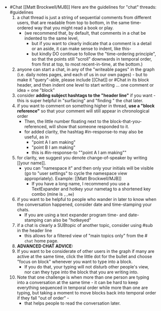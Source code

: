 - #Chat [[Matt Brockwell/MJB]] Here are the guidelines for "chat" threads: #guidelines
    1. a chat thread is just a string of sequential comments from different users, that are readable from top to bottom, in the same time-ordered way that you might read a book or play.
        - (we recommend that, by default, that comments in a chat be indented to the same level, 
            - but if you want to clearly indicate that a comment is a detail or an aside, it can make sense to indent, like this- 
            - but kindly DO continue to follow the "time-ordering principle", so that the points still "scroll" downwards in temporal order, from first at top, to most recent-in-time, at the bottom.)
    2. anyone can start a chat, in any of the "writeable pages" in the graph (i.e. daily notes pages, and each of us in our own pages) - but to make it "query"-able, please include [[Chat]] or #Chat in its block header, and then indent one level to start writing ... one comment or idea = one "block"
    3. consider **adding subject hashtags  to the "header line"** if you want - this is super helpful in "surfacing" and "finding " the chat later.
    4. if you want to comment on something higher in thread, **use a "block reference"** so that your comment will still appear in chronological order
        - Then, the little number floating next to the block-that-you-referenced, will show that someone responded to it. 
        - for added clarity, the hashtag #in-response-to may also be useful, as in
            - "point A I am making"
            - "point B I am making"
            - this is #in-response-to ""point A I am making""
    5. for clarity, we suggest you denote change-of-speaker by writing [[your name]].
        - you can "namespace it" and then only your initials will be visible (go to "user settings" to cycle the namespace view appropriately). Example: [[Matt Brockwell/MJB]]
            - If you have a long name, I recommend you use a TextExpander and hotkey your nametag to a shortened key combo (mine is `,,me`)
    6. if you want to be helpful to people who wander in later to know when the conversation happened, consider date and time-stamping your chats. 
        - If you are using a text expander program time- and date- stamping can also be "hotkeyed"
    7. if a chat is clearly a SUBtopic of another topic, consider using #sub in the header line
        - this allows for a filtered view of "main topics only" from the # `chat` home page.
    8. **ADVANCED CHAT ADVICE:**
    9. If you want to be considerate of other users in the graph if many are active at the same time, click the little dot for the bullet and choose "focus on block" whenever you want to type into a block.
        - If you do that, your typing will not disturb other people's view, nor can they type into the block that you are writing into. 
    10. Note that one challenge is when more than one person are typing into a conversation at the same time - it can be hard to keep everything sequenced in temporal order while more than one are typing, but taking a moment to move blocks back into temporal order if they fall "out of order" -
        - that helps people to read the conversation later.

